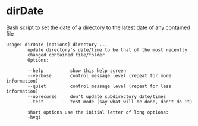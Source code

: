 # dirDate
Bash script to set the date of a directory to the latest date of any contained file

~~~
Usage: dirDate [options] directory ...
        update directory's date/time to be that of the most recently
        changed contained file/folder
        Options:

        --help          show this help screen
        --verbose       control message level (repeat for more information)
        --quiet         control message level (repeat for less information)
        --norecurse     don't update subdirectory date/times
        --test          test mode (say what will be done, don't do it)

        short options use the initial letter of long options:
        -hvqt
~~~
